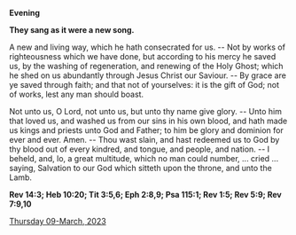**Evening**

**They sang as it were a new song.**
 
A new and living way, which he hath consecrated for us. -- Not by works of righteousness which we have done, but according to his mercy he saved us, by the washing of regeneration, and renewing of the Holy Ghost; which he shed on us abundantly through Jesus Christ our Saviour. -- By grace are ye saved through faith; and that not of yourselves: it is the gift of God; not of works, lest any man should boast.
 
Not unto us, O Lord, not unto us, but unto thy name give glory. -- Unto him that loved us, and washed us from our sins in his own blood, and hath made us kings and priests unto God and Father; to him be glory and dominion for ever and ever. Amen. -- Thou wast slain, and hast redeemed us to God by thy blood out of every kindred, and tongue, and people, and nation. -- I beheld, and, lo, a great multitude, which no man could number, ... cried ... saying, Salvation to our God which sitteth upon the throne, and unto the Lamb.  

**Rev 14:3; Heb 10:20; Tit 3:5,6; Eph 2:8,9; Psa 115:1; Rev 1:5; Rev 5:9; Rev 7:9,10**

[Thursday 09-March, 2023](https://t.me/daily_light)
